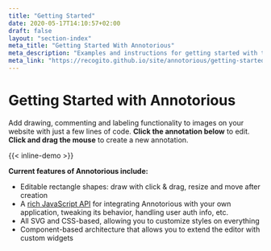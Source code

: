 ```yaml
---
title: "Getting Started"
date: 2020-05-17T14:10:57+02:00
draft: false
layout: "section-index"
meta_title: "Getting Started With Annotorious"
meta_description: "Examples and instructions for getting started with the Annotorious image annotation library"
meta_link: "https://recogito.github.io/site/annotorious/getting-started"
---
```


# Getting Started with Annotorious

Add drawing, commenting and labeling functionality to images on your website with 
just a few lines of code. __Click the annotation below__ to edit. 
__Click and drag the mouse__ to create a new annotation.

{{< inline-demo >}}

__Current features of Annotorious include:__

- Editable rectangle shapes: draw with click & drag, resize and move after creation
- A [rich JavaScript API](#) for integrating Annotorious with your own application,
  tweaking its behavior, handling user auth info, etc.
- All SVG and CSS-based, allowing you to customize styles on everything 
- Component-based architecture that allows you to extend the editor with custom widgets


